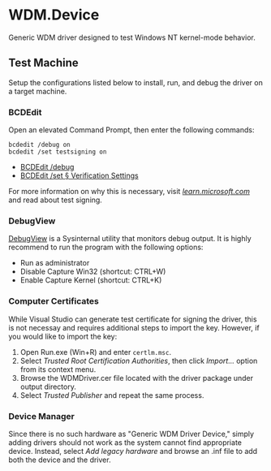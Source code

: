 # WDM.Device
Generic WDM driver designed to test Windows NT kernel-mode behavior.

## Test Machine
Setup the configurations listed below to install, run, and debug the driver on a target machine.

### BCDEdit
Open an elevated Command Prompt, then enter the following commands:

```
bcdedit /debug on
bcdedit /set testsigning on
```
* [BCDEdit /debug](https://learn.microsoft.com/en-us/windows-hardware/drivers/devtest/bcdedit--debug)
* [BCDEdit /set § Verification Settings](https://learn.microsoft.com/en-us/windows-hardware/drivers/devtest/bcdedit--set#verification-settings)

For more information on why this is necessary, visit *[learn.microsoft.com](https://learn.microsoft.com/en-us/windows-hardware/drivers/install/test-signing)* and read about test signing.

### DebugView
[DebugView](https://learn.microsoft.com/en-us/sysinternals/downloads/debugview) is a Sysinternal utility that monitors debug output. It is highly recommend to run the program with the following options:

* Run as administrator
* Disable Capture Win32 (shortcut: CTRL+W)
* Enable Capture Kernel (shortcut: CTRL+K)

### Computer Certificates
While Visual Studio can generate test certificate for signing the driver, this is not necessay and requires additional steps to import the key. However, if you would like to import the key:

1. Open Run.exe (Win+R) and enter `certlm.msc`.
1. Select *Trusted Root Certification Authorities*, then click *Import...* option from its context menu.
1. Browse the WDMDriver.cer file located with the driver package under output directory.
1. Select *Trusted Publisher* and repeat the same process.

### Device Manager
Since there is no such hardware as "Generic WDM Driver Device," simply adding drivers should not work as the system cannot find appropriate device. Instead, select *Add legacy hardware* and browse an .inf file to add both the device and the driver.
